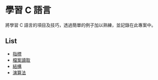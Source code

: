 # 學習 C 語言

將學習 C 語言的項目及技巧，透過簡單的例子加以熟練，並記錄在此專案中。

## List

* [指標](https://github.com/YanHaoChen/Learning-C/tree/master/pointer)
* [檔案讀取](https://github.com/YanHaoChen/Learning-C/tree/master/file)
* [結構](https://github.com/YanHaoChen/Learning-C/tree/master/struct)
* [演算法](https://github.com/YanHaoChen/Learning-C/tree/master/algorithm)
